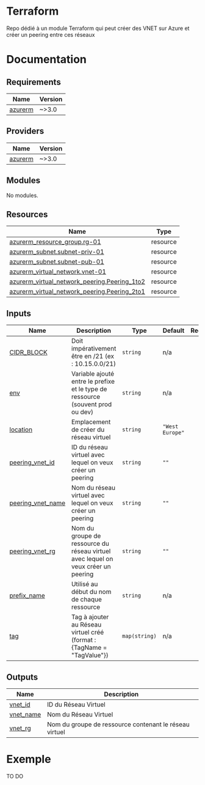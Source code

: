 # Terraform

Repo dédié à un module Terraform qui peut créer des VNET sur Azure et créer un peering entre ces réseaux

# Documentation

<!-- BEGIN_TF_DOCS -->
## Requirements

| Name | Version |
|------|---------|
| <a name="requirement_azurerm"></a> [azurerm](#requirement\_azurerm) | ~>3.0 |

## Providers

| Name | Version |
|------|---------|
| <a name="provider_azurerm"></a> [azurerm](#provider\_azurerm) | ~>3.0 |

## Modules

No modules.

## Resources

| Name | Type |
|------|------|
| [azurerm_resource_group.rg-01](https://registry.terraform.io/providers/hashicorp/azurerm/latest/docs/resources/resource_group) | resource |
| [azurerm_subnet.subnet-priv-01](https://registry.terraform.io/providers/hashicorp/azurerm/latest/docs/resources/subnet) | resource |
| [azurerm_subnet.subnet-pub-01](https://registry.terraform.io/providers/hashicorp/azurerm/latest/docs/resources/subnet) | resource |
| [azurerm_virtual_network.vnet-01](https://registry.terraform.io/providers/hashicorp/azurerm/latest/docs/resources/virtual_network) | resource |
| [azurerm_virtual_network_peering.Peering_1to2](https://registry.terraform.io/providers/hashicorp/azurerm/latest/docs/resources/virtual_network_peering) | resource |
| [azurerm_virtual_network_peering.Peering_2to1](https://registry.terraform.io/providers/hashicorp/azurerm/latest/docs/resources/virtual_network_peering) | resource |

## Inputs

| Name | Description | Type | Default | Required |
|------|-------------|------|---------|:--------:|
| <a name="input_CIDR_BLOCK"></a> [CIDR\_BLOCK](#input\_CIDR\_BLOCK) | Doit impérativement être en /21 (ex : 10.15.0.0/21) | `string` | n/a | yes |
| <a name="input_env"></a> [env](#input\_env) | Variable ajouté entre le prefixe et le type de ressource (souvent prod ou dev) | `string` | n/a | yes |
| <a name="input_location"></a> [location](#input\_location) | Emplacement de créer du réseau virtuel | `string` | `"West Europe"` | no |
| <a name="input_peering_vnet_id"></a> [peering\_vnet\_id](#input\_peering\_vnet\_id) | ID du réseau virtuel avec lequel on veux créer un peering | `string` | `""` | no |
| <a name="input_peering_vnet_name"></a> [peering\_vnet\_name](#input\_peering\_vnet\_name) | Nom du réseau virtuel avec lequel on veux créer un peering | `string` | `""` | no |
| <a name="input_peering_vnet_rg"></a> [peering\_vnet\_rg](#input\_peering\_vnet\_rg) | Nom du groupe de ressource du réseau virtuel avec lequel on veux créer un peering | `string` | `""` | no |
| <a name="input_prefix_name"></a> [prefix\_name](#input\_prefix\_name) | Utilisé au début du nom de chaque ressource | `string` | n/a | yes |
| <a name="input_tag"></a> [tag](#input\_tag) | Tag à ajouter au Réseau virtuel créé (format : {TagName = "TagValue"}) | `map(string)` | n/a | yes |

## Outputs

| Name | Description |
|------|-------------|
| <a name="output_vnet_id"></a> [vnet\_id](#output\_vnet\_id) | ID du Réseau Virtuel |
| <a name="output_vnet_name"></a> [vnet\_name](#output\_vnet\_name) | Nom du Réseau Virtuel |
| <a name="output_vnet_rg"></a> [vnet\_rg](#output\_vnet\_rg) | Nom du groupe de ressource contenant le réseau virtuel |
<!-- END_TF_DOCS -->

# Exemple

TO DO
